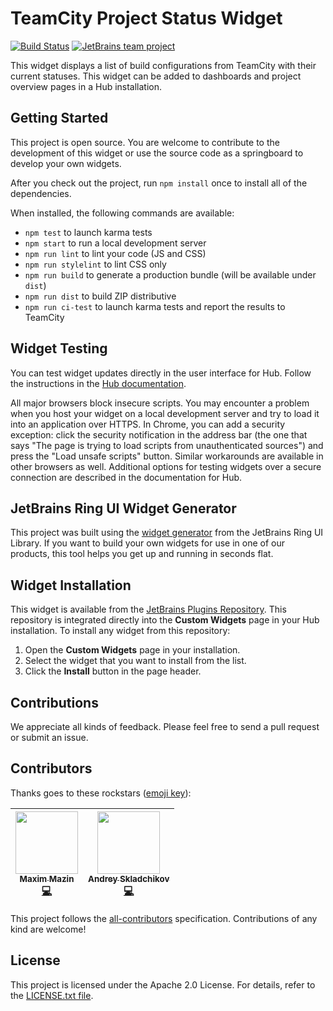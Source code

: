 # TeamCity Project Status Widget
[![Build Status][ci-img]][ci-bt] [![JetBrains team project](http://jb.gg/badges/team.svg)](https://confluence.jetbrains.com/display/ALL/JetBrains+on+GitHub)

This widget displays a list of build configurations from TeamCity with their current statuses. This widget can be added to dashboards and project overview pages in a Hub installation.

## Getting Started
This project is open source. You are welcome to contribute to the development of this widget or use the source code as a springboard to develop your own widgets.

After you check out the project, run `npm install` once to install all of the dependencies.

When installed, the following commands are available:

  - `npm test` to launch karma tests
  - `npm start` to run a local development server
  - `npm run lint` to lint your code (JS and CSS)
  - `npm run stylelint` to lint CSS only
  - `npm run build` to generate a production bundle (will be available under `dist`)
  - `npm run dist` to build ZIP distributive
  - `npm run ci-test` to launch karma tests and report the results to TeamCity
  
## Widget Testing

You can test widget updates directly in the user interface for Hub. Follow the instructions in the [Hub documentation](https://www.jetbrains.com/help/hub/test-custom-widgets.html).

All major browsers block insecure scripts. You may encounter a problem when you host your widget on a local development server and try to load it into an application over HTTPS. 
In Chrome, you can add a security exception: click the security notification in the address bar (the one that says "The page is trying to load scripts from unauthenticated sources") and 
press the "Load unsafe scripts" button. Similar workarounds are available in other browsers as well.
Additional options for testing widgets over a secure connection are described in the documentation for Hub.

## JetBrains Ring UI Widget Generator

This project was built using the [widget generator](https://github.com/JetBrains/ring-ui/tree/master/packages/generator/hub-widget) from the JetBrains Ring UI Library. If you want to build your own widgets for use in one of our products, this tool helps you get up and running in seconds flat.

## Widget Installation

This widget is available from the [JetBrains Plugins Repository](https://plugins.jetbrains.com/). This repository is integrated directly into the **Custom Widgets** page in your Hub installation. To install any widget from this repository:
1. Open the **Custom Widgets** page in your installation.
2. Select the widget that you want to install from the list.
3. Click the **Install** button in the page header.

## Contributions

We appreciate all kinds of feedback. Please feel free to send a pull request or submit an issue.

## Contributors

Thanks goes to these rockstars ([emoji key][emojis]):

| [<img src="https://avatars1.githubusercontent.com/u/92777?v=4" width="100px;"/><br /><sub><b>Maxim Mazin</b></sub>](https://github.com/mazine)<br />[💻](https://github.com/JetBrains/teamcity-project-status-widget/commits?author=mazine "Code") | [<img src="https://avatars2.githubusercontent.com/u/4318513?v=4" width="100px;"/><br /><sub><b>Andrey Skladchikov</b></sub>](https://github.com/huston007)<br />[💻](https://github.com/JetBrains/teamcity-project-status-widget/commits?author=huston007 "Code") |
| :---: | :---: |

This project follows the [all-contributors][all-contributors] specification.
Contributions of any kind are welcome!

## License

This project is licensed under the Apache 2.0 License. For details, refer to the [LICENSE.txt file](https://github.com/JetBrains/hub-project-team-widget/blob/master/LICENSE.txt).

[ci-bt]: https://teamcity.jetbrains.com/viewType.html?buildTypeId=JetBrainsUi_HubWidgets_HubTeamCityInvestigationsWidget
[ci-img]: https://teamcity.jetbrains.com/app/rest/builds/buildType:JetBrainsUi_HubWidgets_HubTeamCityInvestigationsWidget/statusIcon.svg
[emojis]: https://github.com/kentcdodds/all-contributors#emoji-key
[all-contributors]: https://github.com/kentcdodds/all-contributors
